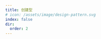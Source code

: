 ```yaml
---
title: 创建型
# icon: /assets/image/design-pattern.svg
index: false
dir:
  order: 2
---
```


<Catalog />